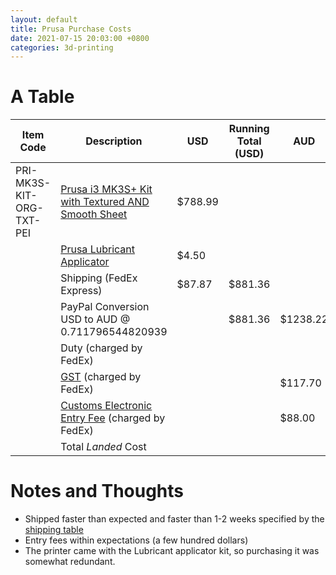 ```yaml
---
layout: default
title: Prusa Purchase Costs
date: 2021-07-15 20:03:00 +0800
categories: 3d-printing
---
```


# A Table

| Item Code | Description | USD | Running Total (USD) | AUD | Running Total (AUD) | 
| --- | --- | --- | --- | --- | --- |
| PRI-MK3S-KIT-ORG-TXT-PEI | [Prusa i3 MK3S+ Kit with Textured AND Smooth Sheet](https://shop.prusa3d.com/en/3d-printers/180-original-prusa-i3-mk3s-kit.html#/7-color-black_and_orange/51-spring_steel_sheet-both_sheets) | $788.99 ||||
|| [Prusa Lubricant Applicator](https://shop.prusa3d.com/en/accessories-mk3s-mk25s-mini/1549-prusa-lubricant-005g.html) | $4.50 ||||
|| Shipping (FedEx Express) | $87.87 | $881.36 |||
|| PayPal Conversion USD to AUD @ 0.711796544820939 || $881.36 | $1238.22 | $1238.22 |
|| Duty (charged by FedEx) |||| $1238.22 |
|| [GST](https://www.abf.gov.au/importing-exporting-and-manufacturing/importing/cost-of-importing-goods/gst-and-other-taxes) (charged by FedEx) ||| $117.70 | $1355.92 |
|| [Customs Electronic Entry Fee](https://www.abf.gov.au/importing-exporting-and-manufacturing/importing/cost-of-importing-goods/charges/import-processing-charge) (charged by FedEx) ||| $88.00 | $1443.92 |
||Total *Landed* Cost |||| **$1443.92** |

# Notes and Thoughts
- Shipped faster than expected and faster than 1-2 weeks specified by the [shipping table](https://www.help.prusa3d.com/en/article/shipping-information_2297)
- Entry fees within expectations (a few hundred dollars)
- The printer came with the Lubricant applicator kit, so purchasing it was somewhat redundant.
